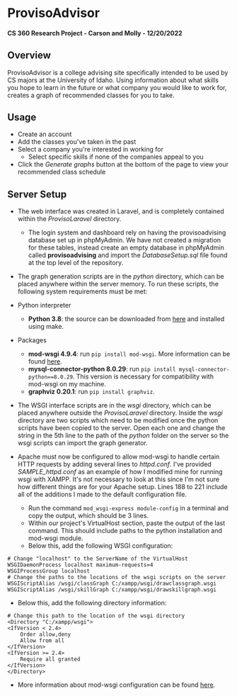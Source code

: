 # ProvisoAdvisor  

#### CS 360 Research Project - Carson and Molly - 12/20/2022
  
## Overview  
  
ProvisoAdvisor is a college advising site specifically intended to be used by CS majors at the University of Idaho. Using information about what skills you hope to learn in the future or what company you would like to work for, creates a graph of recommended classes for you to take.  
  
## Usage  
  
- Create an account 
- Add the classes you've taken in the past
- Select a company you're interested in working for
  - Select specific skills if none of the companies appeal to you
- Click the *Generate graphs* button at the bottom of the page to view your recommended class schedule  
  
## Server Setup  
  
- The web interface was created in Laravel, and is completely contained within the *ProvisoLaravel* directory.  
  - The login system and dashboard rely on having the provisoadvising database set up in phpMyAdmin. We have not created a migration for these tables, instead create an empty database in phpMyAdmin called **provisoadvising** and import the *DatabaseSetup.sql* file found at the top level of the repository.
  
  
- The graph generation scripts are in the *python* directory, which can be placed anywhere within the server memory. To run these scripts, the following system requirements must be met:
- Python interpreter
  - **Python 3.8**: the source can be downloaded from [here](https://www.python.org/downloads/release/python-3816/) and installed using make.
- Packages
  - **mod-wsgi 4.9.4**: run `pip install mod-wsgi`. More information can be found [here](https://pypi.org/project/mod-wsgi/).
  - **mysql-connector-python 8.0.29**: run `pip install mysql-connector-python==8.0.29`. This version is necessary for compatibility with mod-wsgi on my machine.
  - **graphviz 0.20.1**: run `pip install graphviz`.
  
  
- The WSGI interface scripts are in the *wsgi* directory, which can be placed anywhere outside the *ProvisoLaravel* directory. Inside the *wsgi* directory are two scripts which need to be modified once the python scripts have been copied to the server. Open each one and change the string in the 5th line to the path of the *python* folder on the server so the wsgi scripts can import the graph generator.  
  
  
- Apache must now be configured to allow mod-wsgi to handle certain HTTP requests by adding several lines to *httpd.conf*. I've provided *SAMPLE_httpd.conf* as an example of how I modified mine for running wsgi with XAMPP. It's not necessary to look at this since I'm not sure how different things are for your Apache setup. Lines 188 to 221 include all of the additions I made to the default configuration file.
  - Run the command `mod_wsgi-express module-config` in a terminal and copy the output, which should be 3 lines.  
  - Within our project's VirtualHost section, paste the output of the last command. This should include paths to the python installation and mod-wsgi module.
  - Below this, add the following WSGI configuration:  
```
# Change "localhost" to the ServerName of the VirtualHost  
WSGIDaemonProcess localhost maximum-requests=4  
WSGIProcessGroup localhost  
# Change the paths to the locations of the wsgi scripts on the server  
WSGIScriptAlias /wsgi/classGraph C:/xampp/wsgi/drawclassgraph.wsgi  
WSGIScriptAlias /wsgi/skillGraph C:/xampp/wsgi/drawskillgraph.wsgi
```
  - Below this, add the following directory information:  
```
# Change this path to the location of the wsgi directory  
<Directory "C:/xampp/wsgi">  
<IfVersion < 2.4>  
    Order allow,deny  
    Allow from all  
</IfVersion>  
<IfVersion >= 2.4>  
    Require all granted  
</IfVersion>  
</Directory>
```
  - More information about mod-wsgi configuration can be found [here](https://modwsgi.readthedocs.io/en/develop/configuration.html).